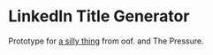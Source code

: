 # LinkedIn Title Generator

Prototype for [a silly thing](https://augustmiller.github.io/linkedin-title/) from oof. and The Pressure.
